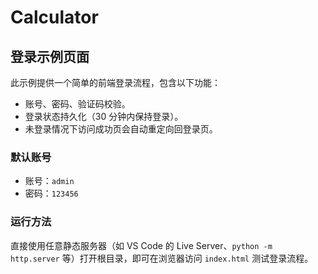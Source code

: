 # Calculator

## 登录示例页面

此示例提供一个简单的前端登录流程，包含以下功能：

- 账号、密码、验证码校验。
- 登录状态持久化（30 分钟内保持登录）。
- 未登录情况下访问成功页会自动重定向回登录页。

### 默认账号

- 账号：`admin`
- 密码：`123456`

### 运行方法

直接使用任意静态服务器（如 VS Code 的 Live Server、`python -m http.server` 等）打开根目录，即可在浏览器访问 `index.html` 测试登录流程。
